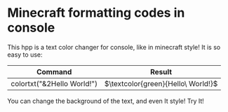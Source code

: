 # Minecraft formatting codes in console
This hpp is a text color changer for console, like in minecraft style!
It is so easy to use:

| Command | Result |
| --- | --- |
| colortxt("&2Hello World!") | $\textcolor{green}{Hello\ World!}$ |

You can change the background of the text, and even It style! Try It!
